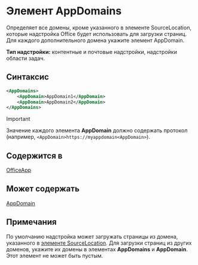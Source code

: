 # <a name="appdomains-element"></a>Элемент AppDomains

Определяет все домены, кроме указанного в элементе SourceLocation, которые надстройка Office будет использовать для загрузки страниц. Для каждого дополнительного домена укажите элемент AppDomain.

 **Тип надстройки:** контентные и почтовые надстройки, надстройки области задач.

## <a name="syntax"></a>Синтаксис

```XML
<AppDomains>
    <AppDomain>AppDomain1</AppDomain>
    <AppDomain>AppDomain2</AppDomain>
</AppDomains>
```

> [!IMPORTANT]
> Значение каждого элемента **AppDomain** должно содержать протокол (например, `<AppDomain>https://myappdomain<AppDomain>`).

## <a name="contained-in"></a>Содержится в

[OfficeApp](officeapp.md)

## <a name="can-contain"></a>Может содержать

[AppDomain](appdomain.md)

## <a name="remarks"></a>Примечания

По умолчанию надстройка может загружать страницы из домена, указанного в [элементе SourceLocation](sourcelocation.md). Для загрузки страниц из других доменов, укажите их домены в элементах **AppDomains** и **AppDomain**. Этот элемент не может быть пустым.
